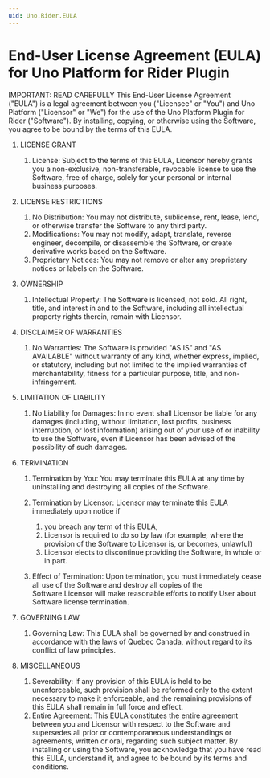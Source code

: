 ```yaml
---
uid: Uno.Rider.EULA
---
```


# End-User License Agreement (EULA) for Uno Platform for Rider Plugin

IMPORTANT: READ CAREFULLY
This End-User License Agreement ("EULA") is a legal agreement between you ("Licensee" or "You") and Uno Platform ("Licensor" or "We") for the use of the Uno Platform Plugin for Rider ("Software"). By installing, copying, or otherwise using the Software, you agree to be bound by the terms of this EULA.

1. LICENSE GRANT

    1. License: Subject to the terms of this EULA, Licensor hereby grants you a non-exclusive, non-transferable, revocable license to use the Software, free of charge, solely for your personal or internal business purposes.

2. LICENSE RESTRICTIONS

    1. No Distribution: You may not distribute, sublicense, rent, lease, lend, or otherwise transfer the Software to any third party.
    2. Modifications: You may not modify, adapt, translate, reverse engineer, decompile, or disassemble the Software, or create derivative works based on the Software.
    3. Proprietary Notices: You may not remove or alter any proprietary notices or labels on the Software.

3. OWNERSHIP

    1. Intellectual Property: The Software is licensed, not sold. All right, title, and interest in and to the Software, including all intellectual property rights therein, remain with Licensor.

4. DISCLAIMER OF WARRANTIES

    1. No Warranties: The Software is provided "AS IS" and "AS AVAILABLE" without warranty of any kind, whether express, implied, or statutory, including but not limited to the implied warranties of merchantability, fitness for a particular purpose, title, and non-infringement.

5. LIMITATION OF LIABILITY

    1. No Liability for Damages: In no event shall Licensor be liable for any damages (including, without limitation, lost profits, business interruption, or lost information) arising out of your use of or inability to use the Software, even if Licensor has been advised of the possibility of such damages.

6. TERMINATION

    1. Termination by You: You may terminate this EULA at any time by uninstalling and destroying all copies of the Software.
    2. Termination by Licensor: Licensor may terminate this EULA immediately upon notice if
        1. you breach any term of this EULA,
        1. Licensor is required to do so by law (for example, where the provision of the Software to Licensor is, or becomes, unlawful)
        1. Licensor elects to discontinue providing the Software, in whole or in part.

    3. Effect of Termination: Upon termination, you must immediately cease all use of the Software and destroy all copies of the Software.Licensor will make reasonable efforts to notify User about Software license termination.

7. GOVERNING LAW

    1. Governing Law: This EULA shall be governed by and construed in accordance with the laws of Quebec Canada, without regard to its conflict of law principles.

8. MISCELLANEOUS

    1. Severability: If any provision of this EULA is held to be unenforceable, such provision shall be reformed only to the extent necessary to make it enforceable, and the remaining provisions of this EULA shall remain in full force and effect.
    2. Entire Agreement: This EULA constitutes the entire agreement between you and Licensor with respect to the Software and supersedes all prior or contemporaneous understandings or agreements, written or oral, regarding such subject matter.
    By installing or using the Software, you acknowledge that you have read this EULA, understand it, and agree to be bound by its terms and conditions.
